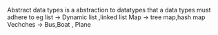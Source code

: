 Abstract data types is a abstraction to datatypes that a data types must adhere to 
eg
list -> Dynamic list ,linked list
Map -> tree map,hash map
Vechches -> Bus,Boat , Plane


